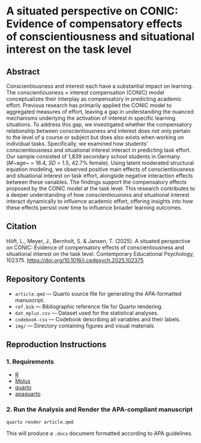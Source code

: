 # A situated perspective on CONIC: Evidence of compensatory effects of conscientiousness and situational interest on the task level

## Abstract

Conscientiousness and interest each have a substantial impact on learning. The conscientiousness × interest compensation (CONIC) model conceptualizes their interplay as compensatory in predicting academic effort. Previous research has primarily applied the CONIC model to aggregated measures of effort, leaving a gap in understanding the nuanced mechanisms underlying the activation of interest in specific learning situations. To address this gap, we investigated whether the compensatory relationship between conscientiousness and interest does not only pertain to the level of a course or subject but does also exists when working on individual tasks. Specifically, we examined how students’ conscientiousness and situational interest interact in predicting task effort. Our sample consisted of 1,839 secondary school students in Germany (*M*~age~ = 16.4, *SD* = 1.5, 42.7% female). Using latent moderated structural equation modeling, we observed positive main effects of conscientiousness and situational interest on task effort, alongside negative interaction effects between these variables. The findings support the compensatory effects proposed by the CONIC model at the task level. This research contributes to a deeper understanding of how conscientiousness and situational interest interact dynamically to influence academic effort, offering insights into how these effects persist over time to influence broader learning outcomes.

## Citation

Höft, L., Meyer, J., Bernholt, S. & Jansen, T. (2025). A situated perspective on CONIC: Evidence of compensatory effects of conscientiousness and situational interest on the task level. Contemporary Educational Psychology, 102375. <https://doi.org/10.1016/j.cedpsych.2025.102375>

## Repository Contents

-   `article.qmd` — Quarto source file for generating the APA-formatted manuscript.
-   `ref.bib` — Bibliographic reference file for Quarto rendering.
-   `dat_mplus.csv` — Dataset used for the statistical analyses.
-   `codebook.csv` — Codebook describing all variables and their labels.
-   `img/` — Directory containing figures and visual materials.

## Reproduction Instructions

### 1. Requirements

-   [R](https://www.r-project.org/)
-   [Mplus](https://www.statmodel.com/)
-   [quarto](https://quarto.org/)
-   [apaquarto](https://github.com/wjschne/apaquarto)

### 2. Run the Analysis and Render the APA-compliant manuscript

``` bash
quarto render article.qmd
```

This will produce a `.docx` document formatted according to APA guidelines.
